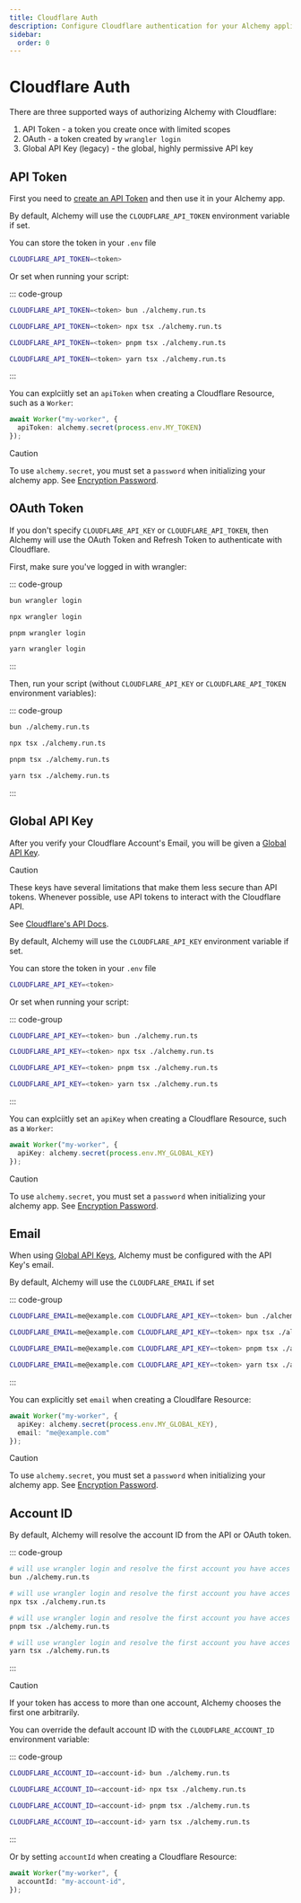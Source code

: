 ```yaml
---
title: Cloudflare Auth
description: Configure Cloudflare authentication for your Alchemy applications. Learn to use API tokens, OAuth, or global API keys to securely manage Cloudflare resources.
sidebar:
  order: 0
---
```


# Cloudflare Auth

There are three supported ways of authorizing Alchemy with Cloudflare:
1. API Token - a token you create once with limited scopes
2. OAuth - a token created by `wrangler login`
3. Global API Key (legacy) - the global, highly permissive API key

## API Token

First you need to [create an API Token](https://developers.cloudflare.com/fundamentals/api/get-started/create-token/) and then use it in your Alchemy app.

By default, Alchemy will use the `CLOUDFLARE_API_TOKEN` environment variable if set.

You can store the token in your `.env` file
```sh
CLOUDFLARE_API_TOKEN=<token>
```

Or set when running your script:

::: code-group

```sh [bun]
CLOUDFLARE_API_TOKEN=<token> bun ./alchemy.run.ts
```

```sh [npm]
CLOUDFLARE_API_TOKEN=<token> npx tsx ./alchemy.run.ts
```

```sh [pnpm]
CLOUDFLARE_API_TOKEN=<token> pnpm tsx ./alchemy.run.ts
```

```sh [yarn]
CLOUDFLARE_API_TOKEN=<token> yarn tsx ./alchemy.run.ts
```

:::

You can explciitly set an `apiToken` when creating a Cloudflare Resource, such as a `Worker`:

```ts
await Worker("my-worker", {
  apiToken: alchemy.secret(process.env.MY_TOKEN)
});
```

> [!CAUTION]
> To use `alchemy.secret`, you must set a `password` when initializing your alchemy app. See [Encryption Password](../concepts/secret.md#encryption-password).

## OAuth Token

If you don't specify `CLOUDFLARE_API_KEY` or `CLOUDFLARE_API_TOKEN`, then Alchemy will use the OAuth Token and Refresh Token to authenticate with Cloudflare.

First, make sure you've logged in with wrangler:

::: code-group

```sh [bun]
bun wrangler login
```

```sh [npm]
npx wrangler login
```

```sh [pnpm]
pnpm wrangler login
```

```sh [yarn]
yarn wrangler login
```

:::

Then, run your script (without `CLOUDFLARE_API_KEY` or `CLOUDFLARE_API_TOKEN` environment variables):

::: code-group

```sh [bun]
bun ./alchemy.run.ts
```

```sh [npm]
npx tsx ./alchemy.run.ts
```

```sh [pnpm]
pnpm tsx ./alchemy.run.ts
```

```sh [yarn]
yarn tsx ./alchemy.run.ts
```

:::

## Global API Key

After you verify your Cloudflare Account's Email, you will be given a [Global API Key](https://developers.cloudflare.com/fundamentals/api/get-started/keys/).

> [!CAUTION]
> These keys have several limitations that make them less secure than API tokens. Whenever possible, use API tokens to interact with the Cloudflare API. 
>
> See [Cloudflare's API Docs](https://developers.cloudflare.com/api/).

By default, Alchemy will use the `CLOUDFLARE_API_KEY` environment variable if set.

You can store the token in your `.env` file
```sh
CLOUDFLARE_API_KEY=<token>
```

Or set when running your script:

::: code-group

```sh [bun]
CLOUDFLARE_API_KEY=<token> bun ./alchemy.run.ts
```

```sh [npm]
CLOUDFLARE_API_KEY=<token> npx tsx ./alchemy.run.ts
```

```sh [pnpm]
CLOUDFLARE_API_KEY=<token> pnpm tsx ./alchemy.run.ts
```

```sh [yarn]
CLOUDFLARE_API_KEY=<token> yarn tsx ./alchemy.run.ts
```

:::

You can explciitly set an `apiKey` when creating a Cloudflare Resource, such as a `Worker`:

```ts
await Worker("my-worker", {
  apiKey: alchemy.secret(process.env.MY_GLOBAL_KEY)
});
```


> [!CAUTION]
> To use `alchemy.secret`, you must set a `password` when initializing your alchemy app. See [Encryption Password](../concepts/secret.md#encryption-password).

## Email

When using [Global API Keys](#global-api-key), Alchemy must be configured with the API Key's email.

By default, Alchemy will use the `CLOUDFLARE_EMAIL` if set

::: code-group

```sh [bun]
CLOUDFLARE_EMAIL=me@example.com CLOUDFLARE_API_KEY=<token> bun ./alchemy.run.ts
```

```sh [npm]
CLOUDFLARE_EMAIL=me@example.com CLOUDFLARE_API_KEY=<token> npx tsx ./alchemy.run.ts
```

```sh [pnpm]
CLOUDFLARE_EMAIL=me@example.com CLOUDFLARE_API_KEY=<token> pnpm tsx ./alchemy.run.ts
```

```sh [yarn]
CLOUDFLARE_EMAIL=me@example.com CLOUDFLARE_API_KEY=<token> yarn tsx ./alchemy.run.ts
```

:::

You can explicitly set `email` when creating a Cloudlfare Resource:

```ts
await Worker("my-worker", {
  apiKey: alchemy.secret(process.env.MY_GLOBAL_KEY),
  email: "me@example.com"
});
```


> [!CAUTION]
> To use `alchemy.secret`, you must set a `password` when initializing your alchemy app. See [Encryption Password](../concepts/secret.md#encryption-password).


## Account ID

By default, Alchemy will resolve the account ID from the API or OAuth token.

::: code-group

```sh [bun]
# will use wrangler login and resolve the first account you have acces to (ideal for personal accounts)
bun ./alchemy.run.ts
```

```sh [npm]
# will use wrangler login and resolve the first account you have acces to (ideal for personal accounts)
npx tsx ./alchemy.run.ts
```

```sh [pnpm]
# will use wrangler login and resolve the first account you have acces to (ideal for personal accounts)
pnpm tsx ./alchemy.run.ts
```

```sh [yarn]
# will use wrangler login and resolve the first account you have acces to (ideal for personal accounts)
yarn tsx ./alchemy.run.ts
```

:::

> [!CAUTION]
> If your token has access to more than one account, Alchemy chooses the first one arbitrarily.

You can override the default account ID with the `CLOUDFLARE_ACCOUNT_ID` environment variable:

::: code-group

```sh [bun]
CLOUDFLARE_ACCOUNT_ID=<account-id> bun ./alchemy.run.ts
```

```sh [npm]
CLOUDFLARE_ACCOUNT_ID=<account-id> npx tsx ./alchemy.run.ts
```

```sh [pnpm]
CLOUDFLARE_ACCOUNT_ID=<account-id> pnpm tsx ./alchemy.run.ts
```

```sh [yarn]
CLOUDFLARE_ACCOUNT_ID=<account-id> yarn tsx ./alchemy.run.ts
```

:::

Or by setting `accountId` when creating a Cloudflare Resource:
```ts
await Worker("my-worker", {
  accountId: "my-account-id",
});
```


